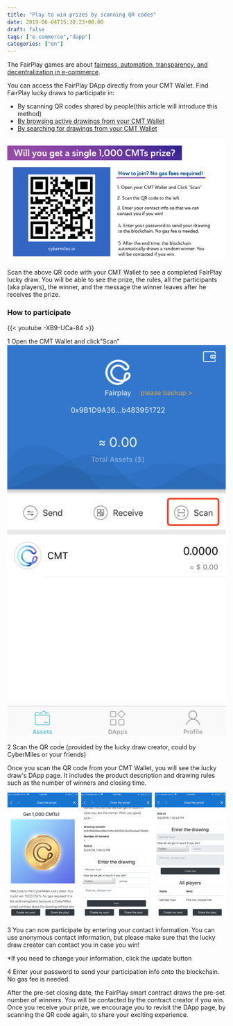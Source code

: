 ```yaml
---
title: "Play to win prizes by scanning QR codes"
date: 2019-06-04T15:30:23+08:00
draft: false
tags: ["e-commerce","dapp"] 
categories: ["en"] 
---
```


The FairPlay games are about [fairness, automation, transparency, and decentralization in e-commerce](https://blog.cybermiles.io/post/20190604-fairplay-en/).

You can access the FairPlay DApp directly from your CMT Wallet. Find FairPlay lucky draws to participate in:

* By scanning QR codes shared by people(this article will introduce this method)
* [By browsing active drawings from your CMT Wallet ](https://blog.cybermiles.io/post/20190604-fairplay2-player-en/)
* [By searching for drawings from your CMT Wallet](https://blog.cybermiles.io/post/20190604-fairplay2-player-en/)

![](/images/20190502-fairplay-01.png)

Scan the above QR code with your CMT Wallet to see a completed FairPlay lucky draw. You will be able to see the prize, the rules, all the participants (aka players), the winner, and the message the winner leaves after he receives the prize. 

### How to participate

{{< youtube -XB9-UCa-84 >}}

1 Open the CMT Wallet and click”Scan”
![](/images/20190515-fairplay-user-manual-01.png)

2 Scan the QR code (provided by the lucky draw creator, could by CyberMiles or your friends)

Once you scan the QR code from your CMT Wallet, you will see the lucky draw's DApp page. It includes the product description and drawing rules such as the number of winners and closing time.

![](/images/20190502-fairplay-02.png)

3 You can now participate by entering your contact information. You can use anonymous contact information, but please make sure that the lucky draw creator can contact you in case you win!

*If you need to change your information, click the update button

4 Enter your password to send your participation info onto the blockchain. No gas fee is needed.

After the pre-set closing date, the FairPlay smart contract draws the pre-set number of winners. You will be contacted by the contract creator if you win. Once you receive your prize, we encourage you to revisit the DApp page, by scanning the QR code again, to share your exciting experience.

